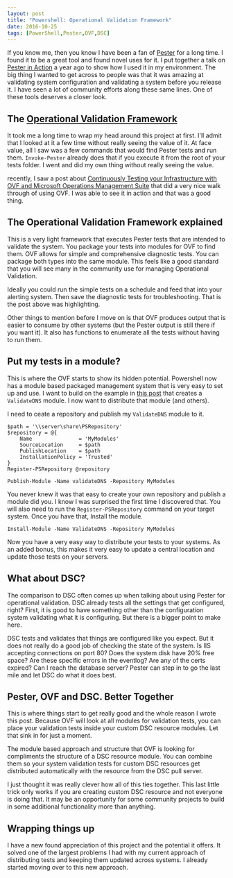 ```yaml
---
layout: post
title: "Powershell: Operational Validation Framework"
date: 2016-10-25
tags: [PowerShell,Pester,OVF,DSC]
---
```


If you know me, then you know I have been a fan of [Pester](https://github.com/pester/Pester/wiki) for a long time. I found it to be a great tool and found novel uses for it. I put together a talk on [Pester in Action](https://github.com/KevinMarquette/PesterInAction) a year ago to show how I used it in my environment. The big thing I wanted to get across to people was that it was amazing at validating system configuration and validating a system before you release it. I have seen a lot of community efforts along these same lines. One of these tools deserves a closer look.

## The [Operational Validation Framework](https://github.com/PowerShell/Operation-Validation-Framework)

It took me a long time to wrap my head around this project at first. I'll admit that I looked at it a few time without really seeing the value of it. At face value, all I saw was a few commands that would find Pester tests and run them. `Invoke-Pester` already does that if you execute it from the root of your tests folder. I went and did my own thing without really seeing the value. 

recently, I saw a post about [Continuously Testing your Infrastructure with OVF and Microsoft Operations Management Suite](https://dscottraynsford.wordpress.com/2016/10/23/continuously-testing-your-infrastructure-with-ovf-and-microsoft-operations-management-suite/) that did a very nice walk through of using OVF. I was able to see it in action and that was a good thing. 

## The Operational Validation Framework explained

This is a very light framework that executes Pester tests that are intended to validate the system. You package your tests into modules for OVF to find them. OVF allows for simple and comprehensive diagnostic tests. You can package both types into the same module. This feels like a good standard that you will see many in the community use for managing Operational Validation.

Ideally you could run the simple tests on a schedule and feed that into your alerting system. Then save the diagnostic tests for troubleshooting. That is the post above was highlighting. 

Other things to mention before I move on is that OVF produces output that is easier to consume by other systems (but the Pester output is still there if you want it). It also has functions to enumerate all the tests without having to run them. 

## Put my tests in a module?

This is where the OVF starts to show its hidden potential. Powershell now has a module based packaged management system that is very easy to set up and use. I want to build on the example in [this post](https://dscottraynsford.wordpress.com/2016/10/23/continuously-testing-your-infrastructure-with-ovf-and-microsoft-operations-management-suite/) that creates a `ValidateDNS` module. I now want to distribute that module (and others). 

I need to ceate a repository and publish my `ValidateDNS` module to it.

    $path = '\\server\share\PSRepository'
    $repository = @{
        Name               = 'MyModules'
        SourceLocation     = $path
        PublishLocation    = $path
        InstallationPolicy = 'Trusted'
    }
    Register-PSRepository @repository

    Publish-Module -Name validateDNS -Repository MyModules

You never knew it was that easy to create your own repository and publish a module did you. I know I was surprised the first time I discovered that. You will also need to run the `Register-PSRepository` command on your target system. Once you have that, Install the module.

    Install-Module -Name ValidateDNS -Repository MyModules

Now you have a very easy way to distribute your tests to your systems. As an added bonus, this makes it very easy to update a central location and update those tests on your servers.

## What about DSC?

The comparison to DSC often comes up when talking about using Pester for operational validation. DSC already tests all the settings that get configured, right? First, it is good to have something other than the configuration system validating what it is configuring. But there is a bigger point to make here.

DSC tests and validates that things are configured like you expect. But it does not really do a good job of checking the state of the system. Is IIS accepting connections on port 80? Does the system disk have 20% free space? Are these specific errors in the eventlog? Are any of the certs expired? Can I reach the database server? Pester can step in to go the last mile and let DSC do what it does best. 

## Pester, OVF and DSC. Better Together 

This is where things start to get really good and the whole reason I wrote this post. Because OVF will look at all modules for validation tests, you can place your validation tests inside your custom DSC resource modules. Let that sink in for just a moment. 

The module based approach and structure that OVF is looking for compliments the structure of a DSC resource module. You can combine them so your system validation tests for custom DSC resources get distributed automatically with the resource from the DSC pull server. 

I just thought it was really clever how all of this ties together. This last little trick only works if you are creating custom DSC resource and not everyone is doing that. It may be an opportunity for some community projects to build in some additional functionality more than anything.

## Wrapping things up

I have a new found appreciation of this project and the potential it offers. It solved one of the largest problems I had with my current approach of distributing tests and keeping them updated across systems. I already started moving over to this new approach.